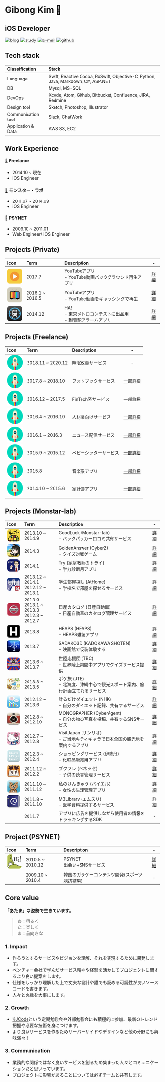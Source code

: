 # Gibong Kim 🤠

## iOS Developer

[![blog](https://img.shields.io/badge/blog-noodlekim.github.io-red.svg)](https://noodlekim.github.io)
[![study](https://img.shields.io/badge/study-KJCode-yellow.svg)](https://www.facebook.com/kjcode/)
[![e-mail](https://img.shields.io/badge/e--mail-gibongkim80@gmail.com-green.svg)](mailto:gibong@gmail.com)
[![github](https://img.shields.io/badge/github-noodlekim-blue.svg)](https://github.com/Noodlekim/)


## Tech stack

| Classification | Stack  |
| :-- | :-- |
| Language | Swift, Reactive Cocoa, RxSwift, Objective-C, Python, Java, Markdown, C#, ASP.NET |
| DB | Mysql, MS-SQL |
| DevOps | Xcode, Atom, Github, Bitbucket, Confluence, JIRA, Redmine |
| Design tool| Sketch, Photoshop, Illustrator |
| Communication tool| Slack, ChatWork |
| Application & Data | AWS S3, EC2 |



## Work Experience

#### [🌵](https://monstar-lab.com "フリーランサー") Freelance
- 2014.10 ~ 現在
- iOS Engineer

#### [🌿](https://monstar-lab.com "モンラブ") モンスター・ラボ
- 2011.07 ~ 2014.09
- iOS Engineer

#### [🌱](http://www.psynet.co.kr "PSYNET") PSYNET
- 2009.10 ~ 2011.01
- Web Engineer/ iOS Engineer

## Projects (Private)
|Icon|Term|Description|-|
|:--|:--|:--|:--:|
|![](https://github.com/Noodlekim/RESUME/blob/master/images/poketube.png?raw=true=50x50)|2017.7|YouTubeアプリ<br> - YouTube動画バックグラウンド再生アプリ|[詳細](https://github.com/Noodlekim/RESUME/blob/master/projects/private/poketube.md)|
|![](https://github.com/Noodlekim/RESUME/blob/master/images/nktube_p.png?raw=true=50x50)|2016.1 ~ 2016.5|YouTubeアプリ<br> - YouTube動画をキャッシングで再生|[詳細](https://github.com/Noodlekim/RESUME/blob/master/projects/nktube.md)|
|![](https://github.com/Noodlekim/RESUME/blob/master/images/ha.png?raw=true=50x50)|2014.12|HA!<br> - 東京メトロコンテストに出品用<br>- 到着駅アラームアプリ|[詳細](https://github.com/Noodlekim/RESUME/blob/master/projects/ha!.md)|


## Projects (Freelance)
|Icon|Term|Description|-|
|:--|:--|:--|:-:|
|![](https://github.com/Noodlekim/RESUME/blob/master/images/sample.png?raw=true=50x50)|2018.11 ~ 2020.12|睡眠改善サービス|-|
|![](https://github.com/Noodlekim/RESUME/blob/master/images/sample.png?raw=true=50x50)|2017.8 ~ 2018.10|フォトブックサービス|[一部詳細](https://github.com/Noodlekim/RESUME/blob/master/projects/2018_01.md)|
|![](https://github.com/Noodlekim/RESUME/blob/master/images/sample.png?raw=true=50x50)|2016.12 ~ 2017.5|FinTech系サービス|[一部詳細](https://github.com/Noodlekim/RESUME/blob/master/projects/2017_01.md)|
|![](https://github.com/Noodlekim/RESUME/blob/master/images/sample.png?raw=true=50x50)|2016.4 ~ 2016.10|人材業向けサービス|[一部詳細](https://github.com/Noodlekim/RESUME/blob/master/projects/2016_02.md)|
|![](https://github.com/Noodlekim/RESUME/blob/master/images/sample.png?raw=true=50x50)|2016.1 ~ 2016.3|ニュース配信サービス|[一部詳細](https://github.com/Noodlekim/RESUME/blob/master/projects/2016_01.md)|
|![](https://github.com/Noodlekim/RESUME/blob/master/images/sample.png?raw=true=50x50)|2015.9 ~ 2015.12|ベビーシッターサービス|[一部詳細](https://github.com/Noodlekim/RESUME/blob/master/projects/2015_02.md)|
|![](https://github.com/Noodlekim/RESUME/blob/master/images/sample.png?raw=true=50x50)|2015.8|音楽系アプリ|[一部詳細](https://github.com/Noodlekim/RESUME/blob/master/projects/2015_01.md)|
|![](https://github.com/Noodlekim/RESUME/blob/master/images/sample.png?raw=true=50x50)|2014.10 ~ 2015.6|家計簿アプリ|[一部詳細](https://github.com/Noodlekim/RESUME/blob/master/projects/2014_01.md)|


## Projects (Monstar-lab)
|Icon|Term|Description|-|
|:--|:--|:--|:--:|
|![](https://github.com/Noodlekim/RESUME/blob/master/images/goodluck.png?raw=true=50x50)|2013.10 ~ 2014.9|GoodLuck (Monstar-lab)<br>- バックパッカー口コミ共有サービス　|[詳細](https://github.com/Noodlekim/RESUME/blob/master/projects/ml_goodluck.md)|
|![](https://github.com/Noodlekim/RESUME/blob/master/images/goldenanswer.png?raw=true=50x50)|2014.3|GoldenAnswer (CyberZ)<br>- クイズ対戦ゲーム|[詳細](https://github.com/Noodlekim/RESUME/blob/master/projects/ml_goldenanswer.md)|
|![](https://github.com/Noodlekim/RESUME/blob/master/images/try.png?raw=true=50x50)|2014.1|Try (家庭教師のトライ)<br>- 学力診断用アプリ|[詳細](https://github.com/Noodlekim/RESUME/blob/master/projects/ml_try.md)|
|![](https://github.com/Noodlekim/RESUME/blob/master/images/athome.png?raw=true=50x50)|2013.12 ~ 2014.1<br>2012.12 ~ 2013.1|学生部屋探し (AtHome)<br>- 学校名で部屋を探せるサービス|[詳細](https://github.com/Noodlekim/RESUME/blob/master/projects/ml_athome.md)|
|![](https://github.com/Noodlekim/RESUME/blob/master/images/nisan.png?raw=true=50x50)|2013.9<br>2013.1 ~ 2013.3<br>2012.3 ~ 2012.7|日産カタログ (日産自動車)<br>- 日産自動車のカタログ管理サービス|[詳細](https://github.com/Noodlekim/RESUME/blob/master/projects/ml_nissan.md)|
|![](https://github.com/Noodlekim/RESUME/blob/master/images/heaps.png?raw=true=50x50)|2013.8|HEAPS (HEAPS)<br>- HEAPS雑誌アプリ|[詳細](https://github.com/Noodlekim/RESUME/blob/master/projects/ml_heaps.md)|
|![](https://github.com/Noodlekim/RESUME/blob/master/images/sadako3d.png?raw=true=50x50)|2013.7|SADAKO3D (KADOKAWA SHOTEN)<br>- 映画館で仮装体験する|[詳細](https://github.com/Noodlekim/RESUME/blob/master/projects/ml_sadako3d.md)|
|![](https://github.com/Noodlekim/RESUME/blob/master/images/seiriku.png?raw=true=50x50)|2013.6 ~ 2013.7|世陸応援団 (TBC)<br>- 世界陸上期間中アプリでクイズサービス提供|[詳細](https://github.com/Noodlekim/RESUME/blob/master/projects/ml_seiriku.md)|
|![](https://github.com/Noodlekim/RESUME/blob/master/images/poketabi.png?raw=true=50x50)|2013.3 ~ 2013.5|ポケ旅 (JTB)<br>- 北海度、沖縄中心で観光スポート案内、旅行計画立てれるサービス|[詳細](https://github.com/Noodlekim/RESUME/blob/master/projects/ml_poketabi.md)|
|![](https://github.com/Noodlekim/RESUME/blob/master/images/diet.png?raw=true=50x50)|2012.12 ~ 2013.6|計るだけダイエット (NHK)<br>- 自分のダイエット記録、共有するサービス|[詳細](https://github.com/Noodlekim/RESUME/blob/master/projects/ml_diet.md)|
|![](https://github.com/Noodlekim/RESUME/blob/master/images/monographer.png?raw=true=50x50)|2012.8 ~ 2012.10|MONOGRAPHER (CyberAgent)<br>- 自分の物の写真を投稿、共有するSNSサービス|[詳細](https://github.com/Noodlekim/RESUME/blob/master/projects/ml_monographer.md)|
|![](https://github.com/Noodlekim/RESUME/blob/master/images/visitjapan.png?raw=true=50x50)|2012.7 ~ 2012.8|VisitJapan (サンリオ)<br>- ご当地キティキャラで日本全国の観光地を案内するアプリ|[詳細](https://github.com/Noodlekim/RESUME/blob/master/projects/ml_visitjapan.md)|
|![](https://github.com/Noodlekim/RESUME/blob/master/images/isetan.png?raw=true=50x50)|2012.3 ~ 2012.4|ショッピングサービス (伊勢丹)<br>- 化粧品販売用アプリ|[詳細](https://github.com/Noodlekim/RESUME/blob/master/projects/ml_isetan.md)|
|![](https://github.com/Noodlekim/RESUME/blob/master/images/bookhure.png?raw=true=50x50)|2011.12 ~ 2012.2|ブクフレ (ベネッセ)<br>- 子供の読書管理サービス|[詳細](https://github.com/Noodlekim/RESUME/blob/master/projects/ml_bukuhure.md)|
|![](https://github.com/Noodlekim/RESUME/blob/master/images/watasinokenkyu.png?raw=true=50x50)|2011.10 ~ 2011.12|私のけんきゅう (バイエル)<br>- 女性の生理管理アプリ|[詳細](https://github.com/Noodlekim/RESUME/blob/master/projects/ml_watasinokenkyu.md)|
|<img src="https://github.com/Noodlekim/RESUME/blob/master/images/m3library.png?raw=true" width="50">|2011.8 ~ 2011.10|M3Library (エムスリ)<br>- 医学資料提供するサービス|[詳細](https://github.com/Noodlekim/RESUME/blob/master/projects/ml_m3library.md)|
||2011.7|アプリに広告を提供しながら使用者の情報をトラッキングするSDK|-|

## Project (PSYNET)
|Icon|Term|Description|-|
|:--|:--|:--|:--:|
|![](https://github.com/Noodlekim/RESUME/blob/master/images/hithere.png?raw=true=50x50)|2010.5 ~ 2010.12|PSYNET <br>出会い+SNSサービス|[詳細](https://github.com/Noodlekim/RESUME/blob/master/projects/psynet_hithere.md)|
||2009.10 ~ 2010.4|韓国のガラケーコンテンツ開発(スポーツ競技結果)|-|

## Core value
**「あたま」な姿勢で生きています。**
> あ：明るく  
> た：楽しく  
> ま：前向きな

### 1. Impact
- 作ろうとするサービスやビジョンを理解、それを実現するために開発します。
- ベンチャー会社で学んだサービス精神や経験を活かしてプロジェクトに関するより良い提案をします。
- 仕様をしっかり理解した上で丈夫な設計や誰でも読める可読性が良いソースコードを書きます。
- 人々との縁を大事にします。

### 2. Growth
- [KJCode](https://www.facebook.com/kjcode/)という定期勉強会や外部勉強会にも積極的に参加、最新のトレンド把握や必要な技術を身につけます。
- より良いサービスを作るためサーバーサイドやデザインなど他の分野にも興味満々！

### 3. Communication
- 業務的な関係ではなく良いサービスを創るため集まった人々とコミュニケーションだと思いっています。
- プロジェクトに影響があることについては必ずチームと共有します。
